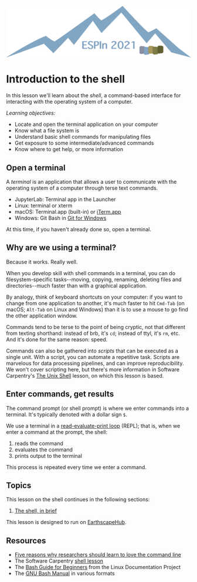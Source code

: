 ![Ivy logo](https://raw.githubusercontent.com/csdms/ivy/main/media/logo.png)

# Introduction to the shell

In this lesson we'll learn about the *shell*,
a command-based interface for interacting
with the operating system of a computer.

*Learning objectives:*

* Locate and open the terminal application on your computer
* Know what a file system is
* Understand basic shell commands for manipulating files
* Get exposure to some intermediate/advanced commands
* Know where to get help, or more information


## Open a terminal

A *terminal* is an application that allows a user to communicate
with the operating system of a computer
through terse text commands.

* JupyterLab: Terminal app in the Launcher
* Linux: terminal or xterm
* macOS: Terminal.app (built-in) or [iTerm.app](https://www.iterm2.com/)
* Windows: Git Bash in [Git for Windows](https://gitforwindows.org/)

At this time, if you haven't already done so, open a terminal.


## Why are we using a terminal?

Because it works. Really well.

When you develop skill with shell commands in a terminal,
you can do filesystem-specific tasks--moving, copying, renaming, deleting
files and directories--much faster than with a graphical application.

By analogy, think of keyboard shortcuts on your computer:
if you want to change from one application to another,
it's much faster to hit `Cmd-Tab` (on macOS; `Alt-Tab` on Linux and Windows)
than it is to use a mouse to go find the other application window.

Commands tend to be terse to the point of being cryptic,
not that different from texting shorthand:
instead of brb, it's `cd`;
instead of ttyl, it's `rm`, etc.
And it's done for the same reason: speed.

Commands can also be gathered into *scripts* that can be executed as a single unit.
With a script, you can automate a repetitive task.
Scripts are marvelous for data processing pipelines,
and can improve reproducibility.
We won't cover scripting here,
but there's more information in Software Carpentry's
[The Unix Shell](https://swcarpentry.github.io/shell-novice/) lesson,
on which this lesson is based.


## Enter commands, get results

The command prompt (or shell prompt) is where we enter commands into a terminal.
It's typically denoted with a dollar sign `$`.

We use a terminal in a [read-evaluate-print loop](https://en.wikipedia.org/wiki/Read%E2%80%93eval%E2%80%93print_loop) (REPL);
that is, when we enter a command at the prompt, the shell:

1. reads the command
1. evaluates the command
1. prints output to the terminal

This process is repeated every time we enter a command.


## Topics

This lesson on the shell continues in the following sections:

1. [The shell, in brief](./short-shell.md)

This lesson is designed to run on [EarthscapeHub](https://csdms.colorado.edu/wiki/JupyterHub).

## Resources

* [Five reasons why researchers should learn to love the command line](https://www.nature.com/articles/d41586-021-00263-0)
* The Software Carpentry [shell lesson](https://swcarpentry.github.io/shell-novice/)
* The [Bash Guide for Beginners](http://www.tldp.org/LDP/Bash-Beginners-Guide/html/) from the Linux Documentation Project
* The [GNU Bash Manual](https://www.gnu.org/software/bash/manual/) in various formats
